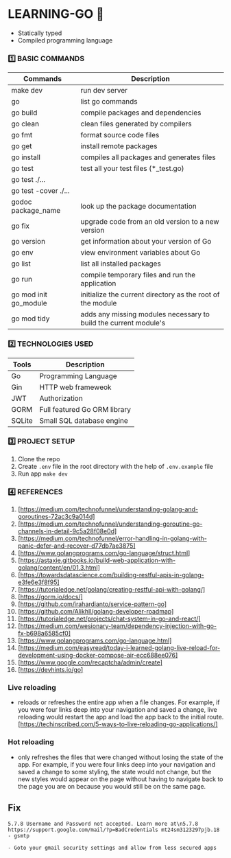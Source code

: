 # LEARNING-GO :slightly_smiling_face:
  * Statically typed
  * Compiled programming language
### :one: BASIC COMMANDS
|       Commands      |             Description             |
|---------------------|-------------------------------------|
| make dev            | run dev server                      |
| go                  | list go commands                    |
| go build            | compile packages and dependencies   |
| go clean            | clean files generated by compilers  |
| go fmt              | format source code files            |
| go get              | install remote packages             |  
| go install          |  compiles all packages and generates files |
| go test             | test all your test files (*_test.go) | 
| go test ./...       |                                      |
| go test -cover ./...|                                     |
| godoc package_name  | look up the package documentation   |
| go fix              | upgrade code from an old version to a new version |
| go version          | get information about your version of Go |
| go env              | view environment variables about Go |
| go list             | list all installed packages         |
| go run              | compile temporary files and run the application |
| go mod init go_module | initialize the current directory as the root of the module |
| go mod tidy | adds any missing modules necessary to build the current module's |

### :two: TECHNOLOGIES USED
|    Tools    |     Description          |
|-------------|--------------------------|
|   Go        |    Programming Language  |
|   Gin       |    HTTP web frameweok    |
|   JWT       |      Authorization       |
|   GORM      | Full featured Go ORM library |
|   SQLite    | Small SQL database engine    |

### :three: PROJECT SETUP
  1. Clone the repo
  2. Create `.env` file in the root directory with the help of `.env.example` file
  3. Run app `make dev`

### :four: REFERENCES
1. [https://medium.com/technofunnel/understanding-golang-and-goroutines-72ac3c9a014d]
2. [https://medium.com/technofunnel/understanding-goroutine-go-channels-in-detail-9c5a28f08e0d]
3. [https://medium.com/technofunnel/error-handling-in-golang-with-panic-defer-and-recover-d77db7ae3875]
4. [https://www.golangprograms.com/go-language/struct.html]
5. [https://astaxie.gitbooks.io/build-web-application-with-golang/content/en/01.3.html]
6. [https://towardsdatascience.com/building-restful-apis-in-golang-e3fe6e3f8f95]
7. [https://tutorialedge.net/golang/creating-restful-api-with-golang/]
8. [https://gorm.io/docs/]
9. [https://github.com/irahardianto/service-pattern-go]
10. [https://github.com/Alikhll/golang-developer-roadmap]
11. [https://tutorialedge.net/projects/chat-system-in-go-and-react/]
12. [https://medium.com/wesionary-team/dependency-injection-with-go-fx-b698a6585cf0]
13. [https://www.golangprograms.com/go-language.html]
14. [https://medium.com/easyread/today-i-learned-golang-live-reload-for-development-using-docker-compose-air-ecc688ee076]
15. [https://www.google.com/recaptcha/admin/create]
16. [https://devhints.io/go]

### Live reloading 
- reloads or refreshes the entire app when a file changes. For example, if you were four links deep into your navigation and saved a change, live reloading would restart the app and load the app back to the initial route.
  [https://techinscribed.com/5-ways-to-live-reloading-go-applications/]

### Hot reloading 
- only refreshes the files that were changed without losing the state of the app. For example, if you were four links deep into your navigation and saved a change to some styling, the state would not change, but the new styles would appear on the page without having to navigate back to the page you are on because you would still be on the same page.

## Fix
```
5.7.8 Username and Password not accepted. Learn more at\n5.7.8  https://support.google.com/mail/?p=BadCredentials mt24sm3123297pjb.18 - gsmtp

- Goto your gmail security settings and allow from less secured apps
```
